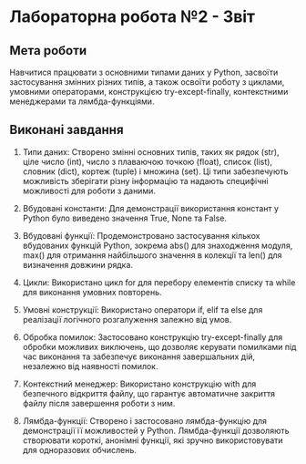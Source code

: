 # Лабораторна робота №2 - Звіт

## Мета роботи
Навчитися працювати з основними типами даних у Python, засвоїти застосування змінних різних типів, а також освоїти роботу з циклами, умовними операторами, конструкцією try-except-finally, контекстними менеджерами та лямбда-функціями.

## Виконані завдання

1. Типи даних: Створено змінні основних типів, таких як рядок (str), ціле число (int), число з плаваючою точкою (float), список (list), словник (dict), кортеж (tuple) і множина (set). Ці типи забезпечують можливість зберігати різну інформацію та надають специфічні можливості для роботи з даними.

2. Вбудовані константи: Для демонстрації використання констант у Python було виведено значення True, None та False.

3. Вбудовані функції: Продемонстровано застосування кількох вбудованих функцій Python, зокрема abs() для знаходження модуля, max() для отримання найбільшого значення в колекції та len() для визначення довжини рядка.

4. Цикли: Використано цикл for для перебору елементів списку та while для виконання умовних повторень.

5. Умовні конструкції: Використано оператори if, elif та else для реалізації логічного розгалуження залежно від умов.

6. Обробка помилок: Застосовано конструкцію try-except-finally для обробки можливих виключень, що дозволяє керувати помилками під час виконання та забезпечує виконання завершальних дій, незалежно від наявності помилок.

7. Контекстний менеджер: Використано конструкцію with для безпечного відкриття файлу, що гарантує автоматичне закриття файлу після завершення роботи з ним.

8. Лямбда-функції: Створено і застосовано лямбда-функцію для демонстрації її можливостей у Python. Лямбда-функції дозволяють створювати короткі, анонімні функції, які зручно використовувати для одноразових обчислень.